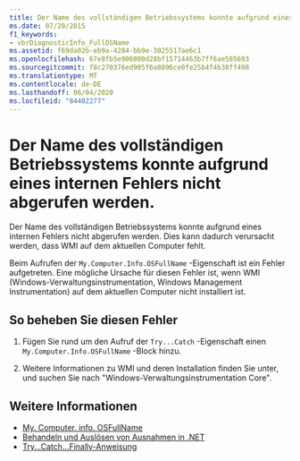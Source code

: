 ```yaml
---
title: Der Name des vollständigen Betriebssystems konnte aufgrund eines internen Fehlers nicht abgerufen werden.
ms.date: 07/20/2015
f1_keywords:
- vbrDiagnosticInfo_FullOSName
ms.assetid: f69da02b-eb9a-4284-bb9e-3025517ae6c1
ms.openlocfilehash: 67e8fb5e906800d28bf15714463b7ff6ae585693
ms.sourcegitcommit: f8c270376ed905f6a8896ce0fe25b4f4b38ff498
ms.translationtype: MT
ms.contentlocale: de-DE
ms.lasthandoff: 06/04/2020
ms.locfileid: "84402277"
---
```

# <a name="could-not-obtain-full-operation-system-name-due-to-internal-error"></a>Der Name des vollständigen Betriebssystems konnte aufgrund eines internen Fehlers nicht abgerufen werden.
Der Name des vollständigen Betriebssystems konnte aufgrund eines internen Fehlers nicht abgerufen werden. Dies kann dadurch verursacht werden, dass WMI auf dem aktuellen Computer fehlt.  
  
 Beim Aufrufen der `My.Computer.Info.OSFullName` -Eigenschaft ist ein Fehler aufgetreten. Eine mögliche Ursache für diesen Fehler ist, wenn WMI (Windows-Verwaltungsinstrumentation, Windows Management Instrumentation) auf dem aktuellen Computer nicht installiert ist.  
  
## <a name="to-correct-this-error"></a>So beheben Sie diesen Fehler  
  
1. Fügen Sie rund um den Aufruf der `Try...Catch` -Eigenschaft einen `My.Computer.Info.OSFullName` -Block hinzu.  
  
2. Weitere Informationen zu WMI und deren Installation finden Sie unter, und suchen Sie nach "Windows-Verwaltungsinstrumentation Core".  
  
## <a name="see-also"></a>Weitere Informationen

- [My. Computer. info. OSFullName](xref:Microsoft.VisualBasic.Devices.ComputerInfo.OSFullName)
- [Behandeln und Auslösen von Ausnahmen in .NET](../../standard/exceptions/index.md)
- [Try...Catch...Finally-Anweisung](../language-reference/statements/try-catch-finally-statement.md)
